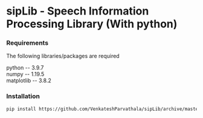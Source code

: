 # sipLib - Speech Information Processing Library (With python)

### Requirements
The following libraries/packages are required

python -- 3.9.7 <br />
numpy -- 1.19.5 <br />
matplotlib -- 3.8.2 <br />

### Installation
```bash
pip install https://github.com/VenkateshParvathala/sipLib/archive/master.zip
```
